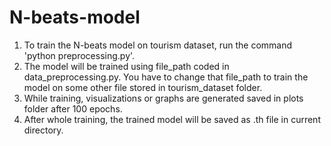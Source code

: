 # N-beats-model
1) To train the N-beats model on tourism dataset, run the command 'python preprocessing.py'.
2) The model will be trained using file_path coded in data_preprocessing.py. You have to change that file_path to train the model on some other file stored in tourism_dataset folder.
3) While training, visualizations or graphs are generated saved in plots folder after 100 epochs.  
4) After whole training, the trained model will be saved as .th file in current directory.
